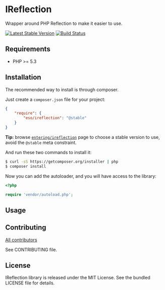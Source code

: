 # IReflection #

Wrapper around PHP Reflection to make it easier to use.

[![Latest Stable Version](https://poser.pugx.org/eso/ireflection/v/stable.png)](https://packagist.org/packages/eso/ireflection) [![Build Status](https://travis-ci.org/entering/ireflection.png?branch=master)](https://travis-ci.org/entering/ireflection)

## Requirements ##

* PHP >= 5.3

## Installation ##

The recommended way to install is through composer.

Just create a `composer.json` file for your project:

``` json
{
    "require": {
        "eso/ireflection": "@stable"
    }
}
```

**Tip:** browse [`entering/ireflection`](https://packagist.org/packages/eso/ireflection) page to choose a stable version to use, avoid the `@stable` meta constraint.

And run these two commands to install it:

```bash
$ curl -sS https://getcomposer.org/installer | php
$ composer install
```

Now you can add the autoloader, and you will have access to the library:

```php
<?php

require 'vendor/autoload.php';
```

## Usage ##

## Contributing ##

[All contributors](https://github.com/entering/ireflection/contributors)

See CONTRIBUTING file.

## License ##

IReflection library is released under the MIT License. See the bundled LICENSE file for details.

